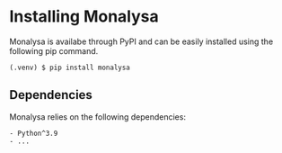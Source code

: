 
# Installing Monalysa

Monalysa is availabe through PyPI and can be easily installed using the following pip command.
```console
(.venv) $ pip install monalysa  
````
 
## Dependencies 
Monalysa relies on the following dependencies:

    - Python^3.9
    - ...
